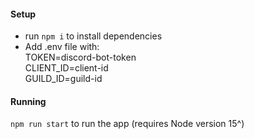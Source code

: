 #### Setup
- run `npm i` to install dependencies
- Add .env file with: \
TOKEN=discord-bot-token \
CLIENT_ID=client-id \
GUILD_ID=guild-id

#### Running
`npm run start` to run the app (requires Node version 15^)
